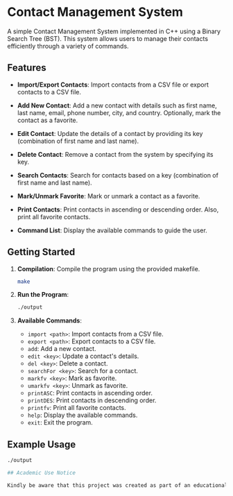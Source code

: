 # Contact Management System

A simple Contact Management System implemented in C++ using a Binary Search Tree (BST). This system allows users to manage their contacts efficiently through a variety of commands.

## Features

- **Import/Export Contacts**: Import contacts from a CSV file or export contacts to a CSV file.

- **Add New Contact**: Add a new contact with details such as first name, last name, email, phone number, city, and country. Optionally, mark the contact as a favorite.

- **Edit Contact**: Update the details of a contact by providing its key (combination of first name and last name).

- **Delete Contact**: Remove a contact from the system by specifying its key.

- **Search Contacts**: Search for contacts based on a key (combination of first name and last name).

- **Mark/Unmark Favorite**: Mark or unmark a contact as a favorite.

- **Print Contacts**: Print contacts in ascending or descending order. Also, print all favorite contacts.

- **Command List**: Display the available commands to guide the user.

## Getting Started

1. **Compilation**: Compile the program using the provided makefile.

    ```bash
    make
    ```

2. **Run the Program**:

    ```bash
    ./output
    ```

3. **Available Commands**:

    - `import <path>`: Import contacts from a CSV file.
    - `export <path>`: Export contacts to a CSV file.
    - `add`: Add a new contact.
    - `edit <key>`: Update a contact's details.
    - `del <key>`: Delete a contact.
    - `searchFor <key>`: Search for a contact.
    - `markfv <key>`: Mark as favorite.
    - `umarkfv <key>`: Unmark as favorite.
    - `printASC`: Print contacts in ascending order.
    - `printDES`: Print contacts in descending order.
    - `printfv`: Print all favorite contacts.
    - `help`: Display the available commands.
    - `exit`: Exit the program.

## Example Usage

```bash
./output

## Academic Use Notice

Kindly be aware that this project was created as part of an educational assignment within a course offered by NYU Abu Dhabi's Computer Science department. It is intended for educational and learning purposes. Using this code for academic submissions or assignments is strictly prohibited. I encourage students to use this repository as a learning resource and to write their own code for assignments to uphold academic integrity.